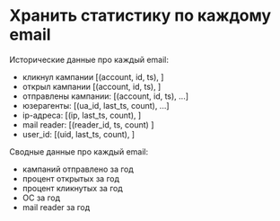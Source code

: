 # Хранить статистику по каждому email

Исторические данные про каждый email:
- кликнул кампании [(account, id, ts), ]
- открыл кампании [(account, id, ts), ]
- отправлены кампании: [(account, id, ts), ...]
- юзерагенты: [(ua_id, last_ts, count), ...]
- ip-адреса: [(ip, last_ts, count), ]
- mail reader: [(reader_id, ts, count) ]
- user_id: [(uid, last_ts, count), ]


Cводные данные про каждый email:
- кампаний отправлено за год
- процент открытых за год
- процент кликнутых за год
- ОС за год
- mail reader за год
